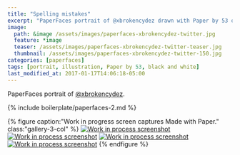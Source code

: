 ```yaml
---
title: "Spelling mistakes"
excerpt: "PaperFaces portrait of @xbrokencydez drawn with Paper by 53 on an iPad."
image: 
  path: &image /assets/images/paperfaces-xbrokencydez-twitter.jpg 
  feature: *image
  teaser: /assets/images/paperfaces-xbrokencydez-twitter-teaser.jpg
  thumbnail: /assets/images/paperfaces-xbrokencydez-twitter-150.jpg
categories: [paperfaces]
tags: [portrait, illustration, Paper by 53, black and white]
last_modified_at: 2017-01-17T14:06:18-05:00
---
```


PaperFaces portrait of [@xbrokencydez](https://twitter.com/xbrokencydez).

{% include boilerplate/paperfaces-2.md %}

{% figure caption:"Work in progress screen captures Made with Paper." class:"gallery-3-col" %}
[![Work in process screenshot](/assets/images/paperfaces-xbrokencydez-process-1-600.jpg)](/assets/images/paperfaces-xbrokencydez-process-1-lg.jpg)
[![Work in process screenshot](/assets/images/paperfaces-xbrokencydez-process-2-600.jpg)](/assets/images/paperfaces-xbrokencydez-process-2-lg.jpg)
[![Work in process screenshot](/assets/images/paperfaces-xbrokencydez-process-3-600.jpg)](/assets/images/paperfaces-xbrokencydez-process-3-lg.jpg)
[![Work in process screenshot](/assets/images/paperfaces-xbrokencydez-process-4-600.jpg)](/assets/images/paperfaces-xbrokencydez-process-4-lg.jpg)
{% endfigure %}

